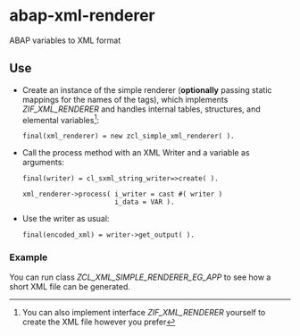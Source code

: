 # abap-xml-renderer

ABAP variables to XML format

## Use

- Create an instance of the simple renderer (**optionally** passing static mappings for the names of the tags),
which implements _ZIF_XML_RENDERER_ and handles internal tables, structures, and elemental variables[^1]:
   ```abap
   final(xml_renderer) = new zcl_simple_xml_renderer( ).
   ```
[^1]: You can also implement interface _ZIF_XML_RENDERER_ yourself to create the XML file however you prefer 
- Call the process method with an XML Writer and a variable as arguments:
   ```abap
   final(writer) = cl_sxml_string_writer=>create( ).

   xml_renderer->process( i_writer = cast #( writer )
                          i_data = VAR ).
   ```
- Use the writer as usual:
   ```abap
   final(encoded_xml) = writer->get_output( ).
   ```

### Example

You can run class _ZCL_XML_SIMPLE_RENDERER_EG_APP_ to see how a short XML file can be generated.
